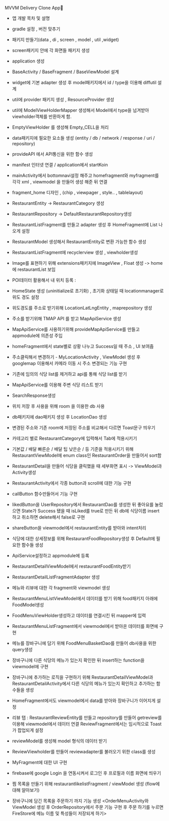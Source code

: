  MVVM Delivery Clone App🛒
- 앱 개발 목차 및 설명


- gradle 설정 , 버전 맞추기 
- 패키지 만들기(data , di , screen , model , util ,widget) 
- screen패키지 안에 각 화면들 패키지 생성 
- application 생성  
- BaseActivity / BaseFragment / BaseViewModel 설계 
- widget에 기본 adapter 생성 후 model패키지에서 id / type을 이용해 diffutil 설계 
- util에 provider 패키지 생성 , ResourceProvider 생성 
- util에 ModelViewHolderMapper 생성해서 Model에서 type을 넘겨받아 viewholder객체를 반환하게 함. 
- EmptyViewHolder 를 생성해 Empty_CELL을 처리   
- data패키지에 필요한 요소들 생성 (entity / db / network / response / uri / repository) 
   
- provideAPI 에서 API통신을 위한 함수 생성
- manifest 인터넷 연결 / application에서 startKoin
- mainActivity에서 bottomnavi설정 해주고 homefragment와 myfragment를 
  각각 xml  , viewmodel 을 만들어 생성 해준 뒤 연결
- fragment_home 디자인 , (chip , viewpager , style.. , tablelayout)
- RestaurantEntity  -> RestaurantCategory 생성
- RestaurantRepository -> DefaultRestaurantRepository생성
- RestaurantListFragment를 만들고 adapter 생성 후 HomeFragment에 List 나오게 설정
- RestaurantModel 생성해서 RestaurantEntity로 변환 가능한 함수 생성
- RestaurantListFragment에 recyclerview 생성 , viewholder생성 
- Image를 표현하기 위해 extensions패키지에 ImageView , Float 생성 -> home에 restaurantList 보임
- POI데이터 활용해서 내 위치 등록 : 
- HomeState 생성 (uninitialize로 초기화) , 초기화 상태일 때 locationmanager로 위도 경도 설정
- 위도경도를 주소로 받기위해   LocationLatLngEntity , maprepository 생성
- 주소를 받기위해 TMAP API 를 받고 MapApiService 생성
- MapApiService를 사용하기위해 provideMapApiService를 만들고 appmodule에 의존성 주입
- homeFragment에서 state별로 상황 나누고 Success일 때 주소 , UI 보여줌
- 주소클릭해서 변경하기  - MyLocationActivity , ViewModel 생성 후 googlemap 이용해서 
   카메라 이동 시 주소 변경되는 기능 구현
- 기존에 임의의 식당 list를 제거하고 api를 통해 식당 list를 받기
- MapApiService를 이용해 주변 식당 리스트 받기 
- SearchResponse생성 
- 위치 저장 후 사용을 위해 room 을 이용한 db 사용
- db패키지에 dao패키지 생성 후 LocationDao 생성
- 변경된 주소와 기존 room에 저장된 주소를 비교해서 다르면 Toast문구 띄우기
- 카테고리 별로 RestaurantCategory에 입력해서 Tab에 적용시키기
- 기본값 / 배달 빠른순 / 배달 팁 낮은순 / 등 기준을 적용시키기 위해 RestaurantViewModel에 
    enum class인 RestaurantOrder을 만들어서 sort함
- RestaurantDetail을 만들어 식당을 클릭했을 때 세부화면 표시 -> ViewModel과 Activity생성
- RestaurantActivity에서 각종 button과 scroll에 대한 기능 구현
- callButton 함수만들어서 기능 구현
- likedButton을 UserRepository에서 RestaurantDao를 생성한 뒤 좋아요를 눌렀으면 State가 Success
   됐을 때 isLiked를 true로 만든 뒤 db에 식당이름 insert 하고 취소하면 delete해서 false로 구현
- shareButton을 viewmodel에서 restaurantEntity를 받아와 intent처리
- 식당에 대한 상세정보를 위해 RestaurantFoodRepository생성 후 Default에 필요한 함수들 생성
- ApiService설정하고 appmodule에 등록
- RestaurantDetailViewModel에서 restaurantFoodEntity받기
- RestaurantDetailListFragmentAdapter 생성
- 메뉴와 리뷰에 대한 각 fragment와 viewmodel 생성
- RestaurantMenuListViewModel에서 데이터를 받기 위해 food패키지 아래에 FoodModel생성
- FoodMenuViewHolder생성하고 데이터를 연결시킨 뒤 mapper에 입력
- RestaurantMenuListFragment에서 viewmodel에서 받아온 데이터를 화면에 구현
- 메뉴를 장바구니에 담기 위해 FoodMenuBasketDao를 만들어 db사용을 위한 query생성
- 장바구니에 다른 식당의 메뉴가 있는지 확인한 뒤 insert하는 function을 viewmodel에 구현
- 장바구니에 추가하는 로직을 구현하기 위해 RestaurantDetailViewModel과 RestaurantDetailActivity에서 
   다른 식당의 메뉴가 있는지 확인하고 추가하는 함수들을 생성
- HomeFragment에서도 viewmodel에서 data를 받아와 장바구니가 이어지게 설정
- 리뷰 탭  : RestaurantReviewEntity를 만들고 repository를 만들어 getreview를 이용해 viewmodel에서 데이터 연결
   ReviewFragment에서는 임시적으로 Toast가 팝업되게 설정
- reviewModel를 생성해 model 형식의 데이터 받기
- ReviewViewholder를 만들어 reviewadapter를 불러오기 위한 class를 생성
- MyFragment에 대한 UI 구현
- firebase에 google Login 을 연동시켜서 로그인 후 프로필과 이름 화면에 띄우기
- 찜 목록을 만들기 위해 restaurantlikelistFragment / viewModel 생성
(flow에 대해 알아보기)
- 장바구니에 담긴 목록을 주문하기 까지 기능 생성 
<OrderMenuActivity와 ViewModel 생성 후 OrderRepository에서 주문 기능 구현 후 주문 하기를 누르면 FireStore에 메뉴 이름 및 특성들이 저장되게 하기>

